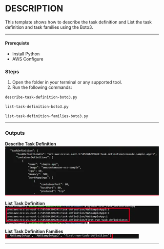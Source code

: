 # DESCRIPTION

This template shows how to describe the task definition and List the task definition and task families using the Boto3.

---

#### Prerequiste

* Install Python
* AWS Configure

### Steps 

1. Open the folder in your terminal or any supported tool.
2. Run the following commands:

`describe-task-definition-boto3.py`

`list-task-definition-boto3.py`

`list-task-definition-families-boto3.py`

---

### Outputs  

<b>Describe Task Definition</b><br>
![](assests/describe-task-defintion.png)

<b>List Task Definition</b><br>
![](assests/list-task-definition.png)

<b>List Task Definition Families</b><br>
![](assests/list-task-definition-families.png)


---
